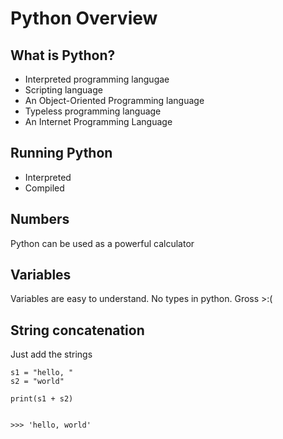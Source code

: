 # Python Overview

## What is Python?
* Interpreted programming langugae
* Scripting language
* An Object-Oriented Programming language
* Typeless programming language
* An Internet Programming Language

## Running Python
* Interpreted
* Compiled

## Numbers
Python can be used as a powerful calculator

## Variables
Variables are easy to understand. No types in python. Gross >:(

## String concatenation
Just add the strings
```
s1 = "hello, "
s2 = "world"

print(s1 + s2)


>>> 'hello, world'
```